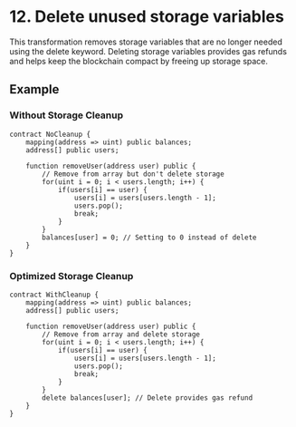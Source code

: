 # 12. Delete unused storage variables

This transformation removes storage variables that are no longer needed using the delete keyword. Deleting storage variables provides gas refunds and helps keep the blockchain compact by freeing up storage space.

## Example

### Without Storage Cleanup
```solidity
contract NoCleanup {
    mapping(address => uint) public balances;
    address[] public users;
    
    function removeUser(address user) public {
        // Remove from array but don't delete storage
        for(uint i = 0; i < users.length; i++) {
            if(users[i] == user) {
                users[i] = users[users.length - 1];
                users.pop();
                break;
            }
        }
        balances[user] = 0; // Setting to 0 instead of delete
    }
}
```
### Optimized Storage Cleanup

```solidity
contract WithCleanup {
    mapping(address => uint) public balances;
    address[] public users;
    
    function removeUser(address user) public {
        // Remove from array and delete storage
        for(uint i = 0; i < users.length; i++) {
            if(users[i] == user) {
                users[i] = users[users.length - 1];
                users.pop();
                break;
            }
        }
        delete balances[user]; // Delete provides gas refund
    }
}
```
